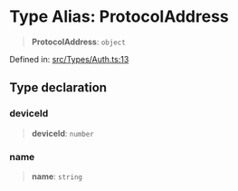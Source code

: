 # Type Alias: ProtocolAddress

> **ProtocolAddress**: `object`

Defined in: [src/Types/Auth.ts:13](https://github.com/Fokusdotid/Baileys/blob/c0c23ce3104b65dfcc64246c9ee8a49ef38993b5/src/Types/Auth.ts#L13)

## Type declaration

### deviceId

> **deviceId**: `number`

### name

> **name**: `string`
